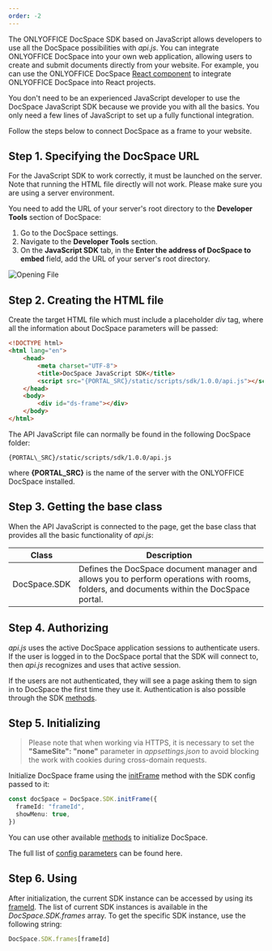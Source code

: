 ```yaml
---
order: -2
---
```


The ONLYOFFICE DocSpace SDK based on JavaScript allows developers to use all the DocSpace possibilities with *api.js*. You can integrate ONLYOFFICE DocSpace into your own web application, allowing users to create and submit documents directly from your website. For example, you can use the ONLYOFFICE DocSpace [React component](../React%20component/index.md) to integrate ONLYOFFICE DocSpace into React projects.

You don't need to be an experienced JavaScript developer to use the DocSpace JavaScript SDK because we provide you with all the basics. You only need a few lines of JavaScript to set up a fully functional integration.

Follow the steps below to connect DocSpace as a frame to your website.

## Step 1. Specifying the DocSpace URL

For the JavaScript SDK to work correctly, it must be launched on the server. Note that running the HTML file directly will not work. Please make sure you are using a server environment.

You need to add the URL of your server's root directory to the **Developer Tools** section of DocSpace:

1. Go to the DocSpace settings.
2. Navigate to the **Developer Tools** section.
3. On the **JavaScript SDK** tab, in the **Enter the address of DocSpace to embed** field, add the URL of your server's root directory.

![Opening File](/assets/images/docspace/add-in-js-sdk-root-url.png)

## Step 2. Creating the HTML file

Create the target HTML file which must include a placeholder *div* tag, where all the information about DocSpace parameters will be passed:

``` html
<!DOCTYPE html>
<html lang="en">
    <head>
        <meta charset="UTF-8">
        <title>DocSpace JavaScript SDK</title>
        <script src="{PORTAL_SRC}/static/scripts/sdk/1.0.0/api.js"></script>
    </head>
    <body>
        <div id="ds-frame"></div>
    </body>
</html>
```

The API JavaScript file can normally be found in the following DocSpace folder:

`{PORTAL\_SRC}/static/scripts/sdk/1.0.0/api.js`

where **{PORTAL\_SRC}** is the name of the server with the ONLYOFFICE DocSpace installed.

## Step 3. Getting the base class

When the API JavaScript is connected to the page, get the base class that provides all the basic functionality of *api.js*:

| Class        | Description                                                                                                                               |
| ------------ | ----------------------------------------------------------------------------------------------------------------------------------------- |
| DocSpace.SDK | Defines the DocSpace document manager and allows you to perform operations with rooms, folders, and documents within the DocSpace portal. |

## Step 4. Authorizing

*api.js* uses the active DocSpace application sessions to authenticate users. If the user is logged in to the DocSpace portal that the SDK will connect to, then *api.js* recognizes and uses that active session.

If the users are not authenticated, they will see a page asking them to sign in to DocSpace the first time they use it. Authentication is also possible through the SDK [methods](../../Usage%20SDK/Methods/index.md#login).

## Step 5. Initializing

> Please note that when working via HTTPS, it is necessary to set the **"SameSite": "none"** parameter in *appsettings.json* to avoid blocking the work with cookies during cross-domain requests.

Initialize DocSpace frame using the [initFrame](../../Usage%20SDK/Methods/index.md#initframe) method with the SDK config passed to it:

``` ts
const docSpace = DocSpace.SDK.initFrame({
  frameId: "frameId",
  showMenu: true,
})
```

You can use other available [methods](../../Usage%20SDK/Methods/index.md) to initialize DocSpace.

The full list of [config parameters](../../Usage%20SDK/Config/index.md) can be found here.

## Step 6. Using

After initialization, the current SDK instance can be accessed by using its [frameId](../../Usage%20SDK/Config/index.md#frameid). The list of current SDK instances is available in the *DocSpace.SDK.frames* array. To get the specific SDK instance, use the following string:

``` ts
DocSpace.SDK.frames[frameId]
```
